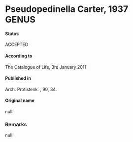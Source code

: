 Pseudopedinella Carter, 1937 GENUS
=======

#### Status
ACCEPTED

#### According to
The Catalogue of Life, 3rd January 2011

#### Published in
Arch. Protistenk. , 90, 34.

#### Original name
null

### Remarks
null
